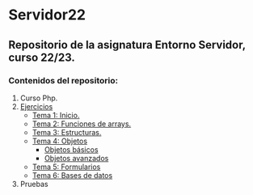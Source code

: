 # Servidor22
## Repositorio de la asignatura Entorno Servidor, curso 22/23.

### Contenidos del repositorio:
1. Curso Php.
2. [Ejercicios](https://github.com/HDavo/Servidor22/tree/main/ejercicios "Ejercicios")
    * [Tema 1: Inicio.](https://github.com/HDavo/Servidor22/tree/main/ejercicios/tema1_inicio "Tema 1")
    * [Tema 2: Funciones de arrays.](https://github.com/HDavo/Servidor22/tree/main/ejercicios/tema2_arrays "Tema 2")
    * [Tema 3: Estructuras.](https://github.com/HDavo/Servidor22/tree/main/ejercicios/tema3_estructuras_funciones "Tema 3")
    * [Tema 4: Objetos](https://github.com/HDavo/Servidor22/tree/main/ejercicios/tema4_objetos "Tema 4")
        * [Objetos básicos](https://github.com/HDavo/Servidor22/tree/main/ejercicios/tema4_objetos/basicos "Objetos básicos")
        * [Objetos avanzados](https://github.com/HDavo/Servidor22/tree/main/ejercicios/tema4_objetos/avanzados "Objetos avanzados")
    * [Tema 5: Formularios](https://github.com/HDavo/Servidor22/tree/main/ejercicios/tema5_formularios "Tema 5")
    * [Tema 6: Bases de datos](https://github.com/HDavo/Servidor22/tree/main/ejercicios/tema6_bbdd "Tema 6")
3. Pruebas    



